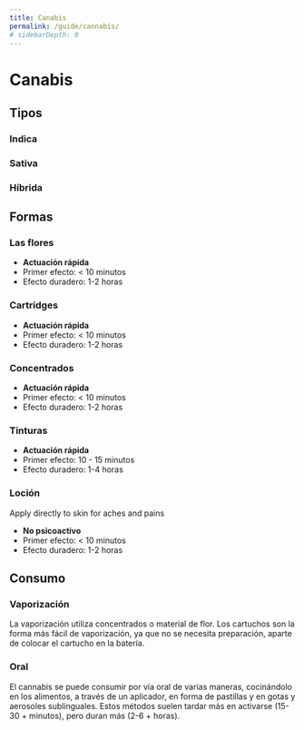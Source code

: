 ```yaml
---
title: Canabis
permalink: /guide/cannabis/
# sidebarDepth: 0
---
```

<!-- <Ads /> -->

# Canabis

## Tipos

### Indica
### Sativa
### Híbrida

## Formas

### Las flores

- **Actuación rápida**
- Primer efecto: < 10 minutos
- Efecto duradero: 1-2 horas

### Cartridges

- **Actuación rápida**
- Primer efecto: < 10 minutos
- Efecto duradero: 1-2 horas

### Concentrados

- **Actuación rápida**
- Primer efecto: < 10 minutos
- Efecto duradero: 1-2 horas


### Tinturas

- **Actuación rápida**
- Primer efecto: 10 - 15 minutos
- Efecto duradero: 1-4 horas

### Loción
Apply directly to skin for aches and pains

- **No psicoactivo**
- Primer efecto: < 10 minutos
- Efecto duradero: 1-2 horas


## Consumo

### Vaporización
La vaporización utiliza concentrados o material de flor. Los cartuchos son la forma más fácil de vaporización, ya que no se necesita preparación, aparte de colocar el cartucho en la batería.

### Oral
El cannabis se puede consumir por vía oral de varias maneras, cocinándolo en los alimentos, a través de un aplicador, en forma de pastillas y en gotas y aerosoles sublinguales. Estos métodos suelen tardar más en activarse (15-30 + minutos), pero duran más (2-6 + horas).

<Referral />
<Ads />
